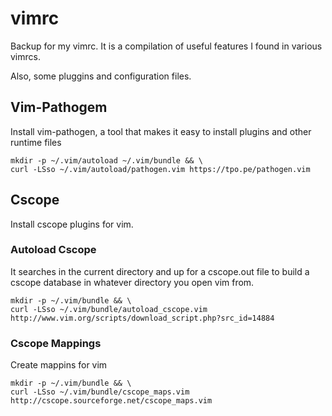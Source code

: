 # vimrc  
Backup for my  vimrc. It is a compilation of useful features I found in various vimrcs.

Also, some pluggins and configuration files.

## Vim-Pathogem  
Install vim-pathogen, a tool that makes it easy to install plugins and other runtime files

    mkdir -p ~/.vim/autoload ~/.vim/bundle && \
    curl -LSso ~/.vim/autoload/pathogen.vim https://tpo.pe/pathogen.vim

## Cscope  
Install cscope plugins for vim. 

### Autoload Cscope  
It searches in the current directory and up for a cscope.out file to build a cscope database in whatever directory you open vim from.

    mkdir -p ~/.vim/bundle && \
    curl -LSso ~/.vim/bundle/autoload_cscope.vim http://www.vim.org/scripts/download_script.php?src_id=14884


### Cscope Mappings
Create mappins for vim

    mkdir -p ~/.vim/bundle && \
    curl -LSso ~/.vim/bundle/cscope_maps.vim http://cscope.sourceforge.net/cscope_maps.vim
